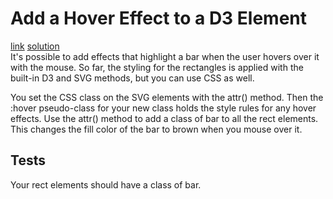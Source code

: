 # Add a Hover Effect to a D3 Element
[link](https://www.freecodecamp.org/learn/data-visualization/data-visualization-with-d3/add-a-hover-effect-to-a-d3-element) [solution](./solution.html)
<br>
It's possible to add effects that highlight a bar when the user hovers over it with the mouse. So far, the styling for the rectangles is applied with the built-in D3 and SVG methods, but you can use CSS as well.

You set the CSS class on the SVG elements with the attr() method. Then the :hover pseudo-class for your new class holds the style rules for any hover effects.
Use the attr() method to add a class of bar to all the rect elements. This changes the fill color of the bar to brown when you mouse over it.



## Tests
Your rect elements should have a class of bar.